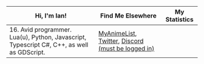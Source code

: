 | Hi, I'm Ian!               | Find Me Elsewhere                                                                           | My Statistics                                                                                                                                                 |
|----------------------------|---------------------------------------------------------------------------------------------|---------------------------------------------------------------------------------------------------------------------------------------------------------------|
| 16. Avid programmer. Lua(u), Python, Javascript, Typescript C#, C++, as well as GDScript. | [MyAnimeList](https://myanimelist.net/profile/1teq), [Twitter](https://twitter.com/1tequre), [Discord (must be logged in)](https://discord.com/users/626767339039490088) | 
